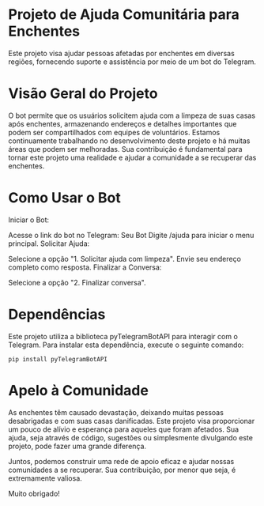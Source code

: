 # Projeto de Ajuda Comunitária para Enchentes

Este projeto visa ajudar pessoas afetadas por enchentes em diversas regiões, fornecendo suporte e assistência por meio de um bot do Telegram.

# Visão Geral do Projeto

O bot permite que os usuários solicitem ajuda com a limpeza de suas casas após enchentes, armazenando endereços e detalhes importantes que podem ser compartilhados 
com equipes de voluntários. Estamos continuamente trabalhando no desenvolvimento deste projeto e há muitas áreas que podem ser melhoradas.
Sua contribuição é fundamental para tornar este projeto uma realidade e ajudar a comunidade a se recuperar das enchentes.

# Como Usar o Bot

Iniciar o Bot:

Acesse o link do bot no Telegram: Seu Bot
Digite /ajuda para iniciar o menu principal.
Solicitar Ajuda:

Selecione a opção "1. Solicitar ajuda com limpeza".
Envie seu endereço completo como resposta.
Finalizar a Conversa:

Selecione a opção "2. Finalizar conversa".

# Dependências

Este projeto utiliza a biblioteca pyTelegramBotAPI para interagir com o Telegram. Para instalar esta dependência, execute o seguinte comando:

`pip install pyTelegramBotAPI`

# Apelo à Comunidade

As enchentes têm causado devastação, deixando muitas pessoas desabrigadas e com suas casas danificadas. Este projeto visa proporcionar um pouco de alívio e esperança para aqueles que foram afetados. Sua ajuda, seja através de código, sugestões ou simplesmente divulgando este projeto, pode fazer uma grande diferença.

Juntos, podemos construir uma rede de apoio eficaz e ajudar nossas comunidades a se recuperar. Sua contribuição, por menor que seja, é extremamente valiosa.

Muito obrigado!
